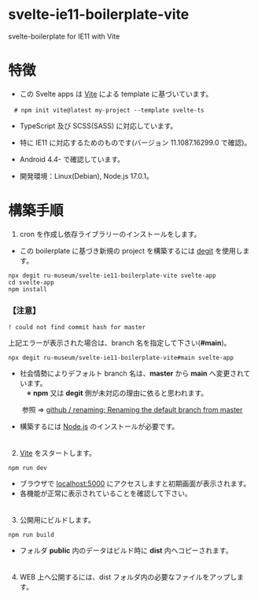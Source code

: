 # svelte-ie11-boilerplate-vite
svelte-boilerplate for IE11 with Vite

# 特徴
- この Svelte apps は [Vite](https://github.com/vitejs/vite) による template に基づいています。
```
　# npm init vite@latest my-project --template svelte-ts
```

- TypeScript 及び SCSS(SASS) に対応しています。

- 特に IE11 に対応するためのものです(バージョン 11.1087.16299.0 で確認)。  

- Android 4.4- で確認しています。  

- 開発環境：Linux(Debian), Node.js 17.0.1。  

# 構築手順
1. cron を作成し依存ライブラリーのインストールをします。

- この boilerplate に基づき新規の project を構築するには [degit](https://github.com/Rich-Harris/degit) を使用します。

```
npx degit ru-museum/svelte-ie11-boilerplate-vite svelte-app
cd svelte-app
npm install
```
### 【注意】
```
! could not find commit hash for master
```
上記エラーが表示された場合は、branch 名を指定して下さい(**#main**)。
```
npx degit ru-museum/svelte-ie11-boilerplate-vite#main svelte-app
```

- 社会情勢によりデフォルト branch 名は、**master** から **main** へ変更されています。  
　※ **npm** 又は **degit** 側が未対応の理由に依ると思われます。

　　参照 ⇒ [github / renaming: Renaming the default branch from master](https://github.com/github/renaming)

- 構築するには [Node.js](https://nodejs.org/) のインストールが必要です。  
　  
2. [Vite](https://github.com/vitejs/vite) をスタートします。

```
npm run dev
```

- ブラウザで [localhost:5000](http://localhost:5000/) にアクセスしますと初期画面が表示されます。
- 各機能が正常に表示されていることを確認して下さい。  
　  
3. 公開用にビルドします。

```
npm run build
```
- フォルダ **public** 内のデータはビルド時に **dist** 内へコピーされます。  
　  

4. WEB 上へ公開するには、dist フォルダ内の必要なファイルをアップします。










